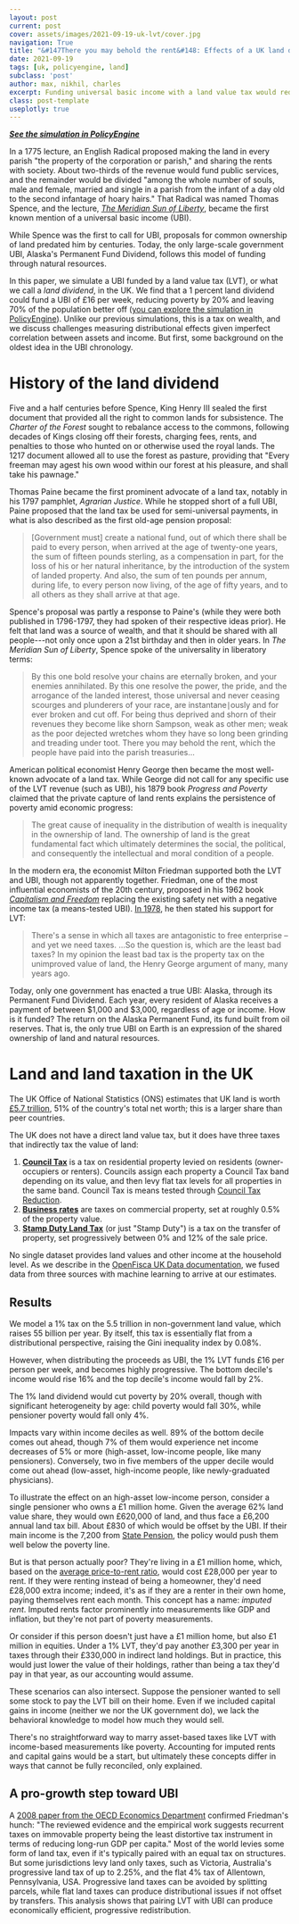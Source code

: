 ```yaml
---
layout: post
current: post
cover: assets/images/2021-09-19-uk-lvt/cover.jpg
navigation: True
title: "&#147There you may behold the rent&#148: Effects of a UK land dividend"
date: 2021-09-19
tags: [uk, policyengine, land]
subclass: 'post'
author: max, nikhil, charles
excerpt: Funding universal basic income with a land value tax would reduce poverty and inequality, while raising questions about distributional measurement
class: post-template
useplotly: true
---
```


**_[See the simulation in PolicyEngine](https://uk.policyengine.org/population-results?LVT=1&child_UBI=16&adult_UBI=16&senior_UBI=16)_**

In a 1775 lecture, an English Radical proposed making the land in every parish "the property of the corporation or parish," and sharing the rents with society. About two-thirds of the revenue would fund public services, and the remainder would be divided "among the whole number of souls, male and female, married and single in a parish from the infant of a day old to the second infantage of hoary hairs." That Radical was named Thomas Spence, and the lecture, _[The Meridian Sun of Liberty](https://quod.lib.umich.edu/e/ecco/004808953.0001.000/1:3?rgn=div1;view=fulltext)_, became the first known mention of a universal basic income (UBI).

While Spence was the first to call for UBI, proposals for common ownership of land predated him by centuries. Today, the only large-scale government UBI, Alaska's Permanent Fund Dividend, follows this model of funding through natural resources.

In this paper, we simulate a UBI funded by a land value tax (LVT), or what we call a _land dividend_, in the UK. We find that a 1 percent land dividend could fund a UBI of £16 per week, reducing poverty by 20% and leaving 70% of the population better off ([you can explore the simulation in PolicyEngine](https://uk.policyengine.org/population-results?LVT=1&child_UBI=16&adult_UBI=16&senior_UBI=16)). Unlike our previous simulations, this is a tax on wealth, and we discuss challenges measuring distributional effects given imperfect correlation between assets and income. But first, some background on the oldest idea in the UBI chronology.


# History of the land dividend

Five and a half centuries before Spence, King Henry III sealed the first document that provided all the right to common lands for subsistence.
The _Charter of the Forest_ sought to rebalance access to the commons, following decades of Kings closing off their forests, charging fees, rents, and penalties to those who hunted on or otherwise used the royal lands.
The 1217 document allowed all to use the forest as pasture, providing that "Every freeman may agest his own wood within our forest at his pleasure, and shall take his pawnage."

Thomas Paine became the first prominent advocate of a land tax, notably in his 1797 pamphlet, _Agrarian Justice_.
While he stopped short of a full UBI, Paine proposed that the land tax be used for semi-universal payments, in what is also described as the first old-age pension proposal:
>[Government must] create a national fund, out of which there shall be paid to every person, when arrived at the age of twenty-one years, the sum of fifteen pounds sterling, as a compensation in part, for the loss of his or her natural inheritance, by the introduction of the system of landed property. And also, the sum of ten pounds per annum, during life, to every person now living, of the age of fifty years, and to all others as they shall arrive at that age.

Spence's proposal was partly a response to Paine's (while they were both published in 1796-1797, they had spoken of their respective ideas prior).
He felt that land was a source of wealth, and that it should be shared with all people---not only once upon a 21st birthday and then in older years.
In _The Meridian Sun of Liberty_, Spence spoke of the universality in liberatory terms:
>By this one bold resolve your chains are eternally broken, and your enemies annihilated. By this one resolve the power, the pride, and the arrogance of the landed interest, those universal and never ceasing scourges and plunderers of your race, are instantane∣ously and for ever broken and cut off. For being thus deprived and shorn of their revenues they become like shorn Sampson, weak as other men; weak as the poor dejected wretches whom they have so long been grinding and treading under toot. There you may behold the rent, which the people have paid into the parish treasuries...

American political economist Henry George then became the most well-known advocate of a land tax.
While George did not call for any specific use of the LVT revenue (such as UBI), his 1879 book _Progress and Poverty_ claimed that the private capture of land rents explains the persistence of poverty amid economic progress:
>The great cause of inequality in the distribution of wealth is inequality in the ownership of land. The ownership of land is the great fundamental fact which ultimately determines the social, the political, and consequently the intellectual and moral condition of a people.

In the modern era, the economist Milton Friedman supported both the LVT and UBI, though not apparently together.
Friedman, one of the most influential economists of the 20th century, proposed in his 1962 book [_Capitalism and Freedom_](https://en.wikipedia.org/wiki/Capitalism_and_Freedom) replacing the existing safety net with a negative income tax (a means-tested UBI).
[In 1978](https://www.youtube.com/watch?v=yS7Jb58hcsc), he then stated his support for LVT:
>There's a sense in which all taxes are antagonistic to free enterprise – and yet we need taxes. ...So the question is, which are the least bad taxes? In my opinion the least bad tax is the property tax on the unimproved value of land, the Henry George argument of many, many years ago.

Today, only one government has enacted a true UBI: Alaska, through its Permanent Fund Dividend.
Each year, every resident of Alaska receives a payment of between $1,000 and $3,000, regardless of age or income.
How is it funded?
The return on the Alaska Permanent Fund, its fund built from oil reserves.
That is, the only true UBI on Earth is an expression of the shared ownership of land and natural resources.


# Land and land taxation in the UK

The UK Office of National Statistics (ONS) estimates that UK land is worth [£5.7 trillion](https://www.ons.gov.uk/economy/nationalaccounts/uksectoraccounts/bulletins/nationalbalancesheet/2018), 51% of the country's total net worth; this is a larger share than peer countries.

The UK does not have a direct land value tax, but it does have three taxes that indirectly tax the value of land:

1. **[Council Tax](https://www.gov.uk/council-tax)** is a tax on residential property levied on residents (owner-occupiers or renters). Councils assign each property a Council Tax band depending on its value, and then levy flat tax levels for all properties in the same band. Council Tax is means tested through [Council Tax Reduction](https://www.gov.uk/apply-council-tax-reduction).
2. **[Business rates](https://www.gov.uk/introduction-to-business-rates)** are taxes on commercial property, set at roughly 0.5% of the property value.
3. **[Stamp Duty Land Tax](https://www.gov.uk/stamp-duty-land-tax)** (or just "Stamp Duty") is a tax on the transfer of property, set progressively between 0% and 12% of the sale price.

No single dataset provides land values and other income at the household level. As we describe in the [OpenFisca UK Data documentation](https://policyengine.github.io/openfisca-uk-data/imputation.html#imputing-land-value-to-the-frs), we fused data from three sources with machine learning to arrive at our estimates.


## Results

We model a 1% tax on the 5.5 trillion in non-government land value, which raises 55 billion per year. By itself, this tax is essentially flat from a distributional perspective, raising the Gini inequality index by 0.08%.

<div>
  <script>
    $(document).ready(function(){
      $("#graph_1_1").load("{{site.baseurl}}assets/markdown_assets/uk-lvt/graph_1_1.html");
    });
  </script>
</div>
<div id = "graph_1_1"></div>

<div>
  <script>
    $(document).ready(function(){
      $("#graph_1_2").load("{{site.baseurl}}assets/markdown_assets/uk-lvt/graph_1_2.html");
    });
  </script>
</div>
<div id = "graph_1_2"></div>

However, when distributing the proceeds as UBI, the 1% LVT funds £16 per person per week, and becomes highly progressive. The bottom decile's income would rise 16% and the top decile's income would fall by 2%.

<div>
  <script>
    $(document).ready(function(){
      $("#graph_3_1").load("{{site.baseurl}}assets/markdown_assets/uk-lvt/graph_3_1.html");
    });
  </script>
</div>
<div id = "graph_3_1"></div>

The 1% land dividend would cut poverty by 20% overall, though with significant heterogeneity by age: child poverty would fall 30%, while pensioner poverty would fall only 4%.

<div>
  <script>
    $(document).ready(function(){
      $("#graph_5_1").load("{{site.baseurl}}assets/markdown_assets/uk-lvt/graph_5_1.html");
    });
  </script>
</div>
<div id = "graph_5_1"></div>

Impacts vary within income deciles as well. 89% of the bottom decile comes out ahead, though 7% of them would experience net income decreases of 5% or more (high-asset, low-income people, like many pensioners). Conversely, two in five members of the upper decile would come out ahead (low-asset, high-income people, like newly-graduated physicians).

<div>
  <script>
    $(document).ready(function(){
      $("#graph_7_1").load("{{site.baseurl}}assets/markdown_assets/uk-lvt/graph_7_1.html");
    });
  </script>
</div>
<div id = "graph_7_1"></div>

To illustrate the effect on an high-asset low-income person, consider a single pensioner who owns a £1 million home. Given the average 62% land value share, they would own £620,000 of land, and thus face a £6,200 annual land tax bill.
About £830 of which would be offset by the UBI.
If their main income is the 7,200 from [State Pension](https://www.gov.uk/state-pension), the policy would push them well below the poverty line.

But is that person actually poor? They're living in a £1 million home, which, based on the [average price-to-rent ratio](https://www.globalpropertyguide.com/Europe/United-Kingdom/price-rent-ratio), would cost £28,000 per year to rent. If they were renting instead of being a homeowner, they'd need £28,000 extra income; indeed, it's as if they are a renter in their own home, paying themselves rent each month. This concept has a name: _imputed rent_.
Imputed rents factor prominently into measurements like GDP and inflation, but they're not part of poverty measurements.

Or consider if this person doesn't just have a £1 million home, but also £1 million in equities.
Under a 1% LVT, they'd pay another £3,300 per year in taxes through their £330,000 in indirect land holdings.
But in practice, this would just lower the value of their holdings, rather than being a tax they'd pay in that year, as our accounting would assume.

These scenarios can also intersect.
Suppose the pensioner wanted to sell some stock to pay the LVT bill on their home.
Even if we included capital gains in income (neither we nor the UK government do), we lack the behavioral knowledge to model how much they would sell.

There's no straightforward way to marry asset-based taxes like LVT with income-based measurements like poverty.
Accounting for imputed rents and capital gains would be a start, but ultimately these concepts differ in ways that cannot be fully reconciled, only explained.

## A pro-growth step toward UBI

A [2008 paper from the OECD Economics Department](https://www.oecd-ilibrary.org/docserver/241216205486.pdf?expires=1625154113&id=id&accname=guest&checksum=1C37382017FFC08ADBEAB9DB5DD0F96C) confirmed Friedman's hunch: "The reviewed evidence and the empirical work suggests recurrent taxes on immovable property being the least distortive tax instrument in terms of reducing long-run GDP per capita."
Most of the world levies some form of land tax, even if it's typically paired with an equal tax on structures.
But some jurisdictions levy land only taxes, such as Victoria, Australia's progressive land tax of up to 2.25%, and the flat 4% tax of Allentown, Pennsylvania, USA.
Progressive land taxes can be avoided by splitting parcels, while flat land taxes can produce distributional issues if not offset by transfers.
This analysis shows that pairing LVT with UBI can produce economically efficient, progressive redistribution.
